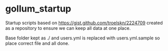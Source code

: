 # gollum_startup

Startup scripts based on https://gist.github.com/troelskn/2224709 created as a repository to ensure we can keep all data at one place.

Base folder kept as ./ and users.yml is replaced with users.yml.sample so place correct file and all done.

